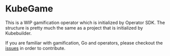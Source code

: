 # KubeGame

This is a WIP gamification operator which is initialized by Operator SDK.
The structure is pretty much the same as a project that is initialized by Kubebuilder.

If you are familiar with gamification, Go and operators, please checkout the [issues](https://github.com/SystemCraftsman/KubeGame/issues) in order to contribute.